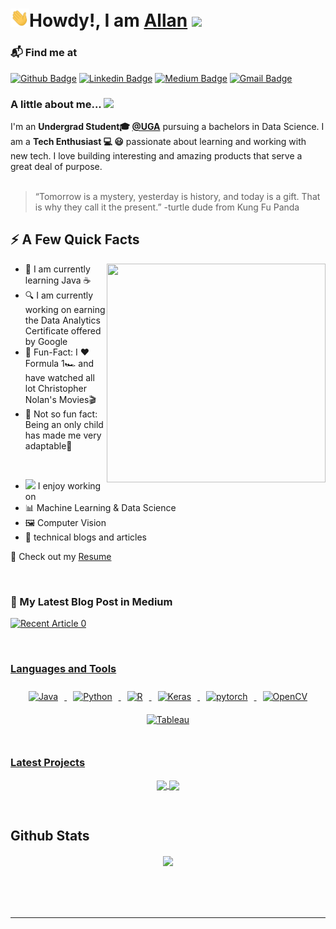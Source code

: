 <h1> <img src="https://raw.githubusercontent.com/ABSphreak/ABSphreak/master/gifs/Hi.gif" width="30px">Howdy!, I am <a href="https://github.com/Defcon27">Allan</a> <img src="https://emojis.slackmojis.com/emojis/images/1531849430/4246/blob-sunglasses.gif?1531849430" width="30px"></h1>
</h1>

### 📬 Find me at
[![Github Badge](http://img.shields.io/badge/-Github-black?style=flat-square&logo=github&link=https://github.com/Allanwaweru/)](https://github.com/Allanwaweru/) 
[![Linkedin Badge](https://img.shields.io/badge/-LinkedIn-blue?style=flat-square&logo=Linkedin&logoColor=white&link=https://www.linkedin.com/in/allan-waweru/)](https://www.linkedin.com/in/allan-waweru/)
[![Medium Badge](https://img.shields.io/badge/Medium-12100E?style=for-the-badge&logo=medium&logoColor=white&link=https://medium.com/@allan.n.waweru)](https://medium.com/@allan.n.waweru)
[![Gmail Badge](https://img.shields.io/badge/-Gmail-d14836?style=flat-square&logo=Gmail&logoColor=white&link=mailto:allan.n.waweru@gmail.com)](mailto:allan.n.waweru@gmail.com) 

### A little about me...  <img src="https://media.giphy.com/media/VgCDAzcKvsR6OM0uWg/giphy.gif" width="50"> 
I'm an **Undergrad Student🎓 [@UGA](https://www.franklin.uga.edu/majors-degrees/data-science-bs)** pursuing a bachelors in Data Science. I am a **Tech Enthusiast 💻 😃** passionate about learning and working with new tech. I love building interesting and amazing products that serve a great deal of purpose. <br/><br/>

>“Tomorrow is a mystery, yesterday is history, and today is a gift. That is why they call it the present.” -turtle dude from Kung Fu Panda 
 


## ⚡️ A Few Quick Facts
<img width="350" height="350" src="https://user-images.githubusercontent.com/94552522/151001623-05932ba3-45e6-4f0a-9df5-edeb5317da6d.gif" align=right>


  - 🌱 I am currently learning Java ☕
  - 🔍 I am currently working on earning the Data Analytics Certificate offered by Google  
  - 🎉 Fun-Fact: I ❤️ Formula 1🏎 and have watched all lot Christopher Nolan's Movies🎬
  - 🌚 Not so fun fact: Being an only child has made me very adaptable🌚 
  
   <br/> 
   
  - <img src="https://media.giphy.com/media/WUlplcMpOCEmTGBtBW/giphy.gif" width="30">  I enjoy working on
   - 📊 Machine Learning & Data Science
   - 🖼 Computer Vision
   - 📝 technical blogs and articles
  
  
  📙 Check out my [Resume](https://www.linkedin.com/in/allan-waweru/)



<br/>  

### 📝 My Latest Blog Post in Medium
  <a target="_blank" href="https://github-readme-medium-recent-article.vercel.app/medium/@allan.n.waweru/0"><img src="https://github-readme-medium-recent-article.vercel.app/medium/@allan.n.waweru/0" alt="Recent Article 0"> 
  
<br/> 

### Languages and Tools  
<div align="center">  
<img style="margin: 10px" src="https://profilinator.rishav.dev/skills-assets/java-original-wordmark.svg" alt="Java" height="75" />  
<img style="margin: 10px" src="https://profilinator.rishav.dev/skills-assets/python-original.svg" alt="Python" height="75" />  
<img style="margin: 10px" src="https://profilinator.rishav.dev/skills-assets/r.svg" alt="R" height="75" />  
<img style="margin: 10px" src="https://profilinator.rishav.dev/skills-assets/keras.png" alt="Keras" height="75" />  
<img style="margin: 10px" src="https://profilinator.rishav.dev/skills-assets/pytorch-icon.svg" alt="pytorch" height="75" />  
<img style="margin: 10px" src="https://profilinator.rishav.dev/skills-assets/opencv-icon.svg" alt="OpenCV" height="75" />  
<img style="margin: 10px" src="https://profilinator.rishav.dev/skills-assets/tableau.svg" alt="Tableau" height="75" />  
</div>  

<br/>  

 
 ### Latest Projects
 <!-- Its main projects -->
<p align="center">
  <a href="https://github.com/onimur/handle-path-oz">
    <img align="center" src="https://github-readme-stats.vercel.app/api/pin/?username=onimur&repo=handle-path-oz" />
  </a>
  <a href="https://github.com/onimur/circleci-github-changelog-generator">
    <img align="center" src="https://github-readme-stats.vercel.app/api/pin/?username=onimur&repo=circleci-github-changelog-generator" />
  </a>
</p>

<br/>  


## Github Stats  
<div align="center"><img src="https://github-readme-stats.vercel.app/api?username=Allanwaweru&show_icons=true&count_private=true&hide_border=true" align="center" /></div>  

<br/>  
 
 


<br/>  

  

<br/>  


<br />

----

